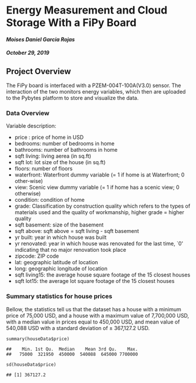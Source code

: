 # Energy Measurement and Cloud Storage With a FiPy Board
#### *Moises Daniel Garcia Rojas*
#### *October 29, 2019*

## Project Overview

The FiPy board is interfaced with a PZEM-004T-100A(V3.0) sensor. The interaction of the two monitors energy variables, which then are uploaded to the Pybytes platform to store and visualize the data.


### Data Overview
Variable description:

* price : price of home in USD
* bedrooms: number of bedrooms in home
* bathrooms: number of bathrooms in home
* sqft living: living aerea (in sq.ft)
* sqft lot: lot size of the house (in sq.ft)
* floors: number of floors
* waterfront: Waterfront dummy variable (= 1 if home is at Waterfront; 0 other-wise)
* view: Scenic view dummy variable (= 1 if home has a scenic view; 0 otherwise)
* condition: condition of home
* grade: Classification by construction quality which refers to the types of materials used and the quality of workmanship, higher grade = higher quality
* sqft basement: size of the basement
* sqft above: sqft above = sqft living - sqft basement
* yr built: year in which house was built
* yr renovated: year in which house was renovated for the last time, `0' indicating that no major renovation took place
* zipcode: ZIP code
* lat: geographic latitude of location
* long: geographic longitude of location
* sqft living15: the average house square footage of the 15 closest houses
* sqft lot15: the average lot square footage of the 15 closest houses

### Summary statistics for house prices

Bellow, the statistics tell us that the dataset has a house with a minimum price of 75,000 USD, and a house with a maximum value of 7,700,000 USD, with a median value in prices equal to 450,000 USD, and mean value of 540,088 USD with a standard deviation of ± 367,127.2 USD.
<pre class="r">
<code class="hljs">summary(houseData$price)</code>
</pre>
<pre><code class="hljs">##    Min. 1st Qu.  Median    Mean 3rd Qu.    Max. 
##   75000  321950  450000  540088  645000 7700000</code></pre>
<pre class="r"><code class="hljs">sd(houseData$price)</code></pre>
<pre><code class="hljs">## [1] 367127.2</code></pre>
